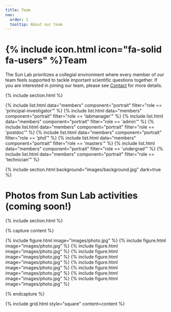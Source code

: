 ```yaml
---
title: Team
nav:
  order: 1
  tooltip: About our team
---
```


# {% include icon.html icon="fa-solid fa-users" %}Team

The Sun Lab prioritizes a collegial environment where every member of our team feels supported to tackle important scientific questions together. If you are interested in joining our team, please see [Contact](../contact) for more details.

{% include section.html %}

{% include list.html data="members" component="portrait" filter="role == 'principal-investigator'" %}
{% include list.html data="members" component="portrait" filter="role == 'labmanager'" %}
{% include list.html data="members" component="portrait" filter="role == 'admin'" %}
{% include list.html data="members" component="portrait" filter="role == 'postdoc'" %}
{% include list.html data="members" component="portrait" filter="role == 'phd'" %}
{% include list.html data="members" component="portrait" filter="role == 'masters'" %}
{% include list.html data="members" component="portrait" filter="role == 'undergrad'" %}
{% include list.html data="members" component="portrait" filter="role == 'technician'" %}

{% include section.html background="images/background.jpg" dark=true %}

# Photos from Sun Lab activities (coming soon!)

{% include section.html %}

{% capture content %}

{% include figure.html image="images/photo.jpg" %}
{% include figure.html image="images/photo.jpg" %}
{% include figure.html image="images/photo.jpg" %}
{% include figure.html image="images/photo.jpg" %}
{% include figure.html image="images/photo.jpg" %}
{% include figure.html image="images/photo.jpg" %}
{% include figure.html image="images/photo.jpg" %}
{% include figure.html image="images/photo.jpg" %}
{% include figure.html image="images/photo.jpg" %}

{% endcapture %}

{% include grid.html style="square" content=content %}
